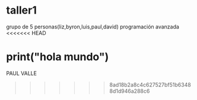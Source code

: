 # taller1
grupo de 5 personas(liz,byron,luis,paul,david)  programación avanzada
<<<<<<< HEAD

print("hola mundo")
=======
PAUL VALLE
>>>>>>> 8ad18b2a8c4c627527bf51b63488d1d946a288c6
